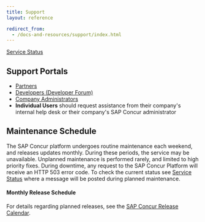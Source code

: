 ```yaml
---
title: Support
layout: reference

redirect_from:
  - /docs-and-resources/support/index.html
---
```


[Service Status](https://open.concur.com)

## Support Portals

* [Partners](/tools-support/requesting-partner-support.html)
* [Developers (Developer Forum)](https://forum.developer.concur.com)
* [Company Administrators](https://www.concur.com/en-us/contact)
* **Individual Users** should request assistance from their company's internal help desk or their company's SAP Concur administrator

## Maintenance Schedule

The SAP Concur platform undergoes routine maintenance each weekend, and releases updates monthly. During these periods, the service may be unavailable. Unplanned maintenance is performed rarely, and limited to high priority fixes. During downtime, any request to the SAP Concur Platform will receive an HTTP 503 error code. To check the current status see [Service Status](https://open.concur.com) where a message will be posted during planned maintenance.

#### Monthly Release Schedule

For details regarding planned releases, see the [SAP Concur Release Calendar](https://www.concurtraining.com/customers/tech_pubs/ReleaseCalendar/_ReleaseCalendar_client.htm).
